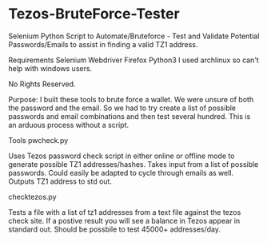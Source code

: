# Tezos-BruteForce-Tester
Selenium Python Script to Automate/Bruteforce - Test and Validate Potential Passwords/Emails to assist in finding a valid TZ1 address.

Requirements
Selenium Webdriver
Firefox
Python3
I used archlinux so can't help with windows users.

No Rights Reserved.

Purpose: I built these tools to brute force a wallet. We were unsure of both the password and the email. So we had to try create a list
of possible passwords and email combinations and then test several hundred. This is an arduous process without a script. 

Tools
pwcheck.py

Uses Tezos password check script in either online or offline mode to generate possible TZ1 addresses/hashes. Takes input from a list of possible passwords. Could easily be adapted to cycle through emails as well.  Outputs TZ1 address to std out.

checktezos.py

Tests a file with a list of tz1 addresses from a text file against the tezos check site. If a postive result you will see a balance in Tezos appear in standard out.
Should be possbile to test 45000+ addresses/day.

